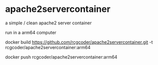 # apache2servercontainer
a simple / clean apache2 server container

run in a arm64 computer

docker build https://github.com/rcgcoder/apache2servercontainer.git -t rcgcoder/apache2servercontainer:arm64

docker push rcgcoder/apache2servercontainer:arm64
